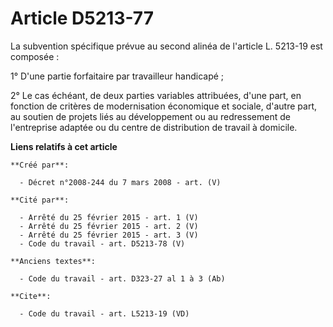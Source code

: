 # Article D5213-77

La subvention spécifique prévue au second alinéa de l'article L. 5213-19 est composée : 

1° D'une partie forfaitaire par travailleur handicapé ; 

2° Le cas échéant, de deux parties variables attribuées, d'une part, en fonction de critères de modernisation économique et
sociale, d'autre part, au soutien de projets liés au développement ou au redressement de l'entreprise adaptée ou du centre de
distribution de travail à domicile.

**Liens relatifs à cet article**

	**Créé par**:

	  - Décret n°2008-244 du 7 mars 2008 - art. (V)

	**Cité par**:

	  - Arrêté du 25 février 2015 - art. 1 (V)
	  - Arrêté du 25 février 2015 - art. 2 (V)
	  - Arrêté du 25 février 2015 - art. 3 (V)
	  - Code du travail - art. D5213-78 (V)

	**Anciens textes**:

	  - Code du travail - art. D323-27 al 1 à 3 (Ab)

	**Cite**:

	  - Code du travail - art. L5213-19 (VD)
